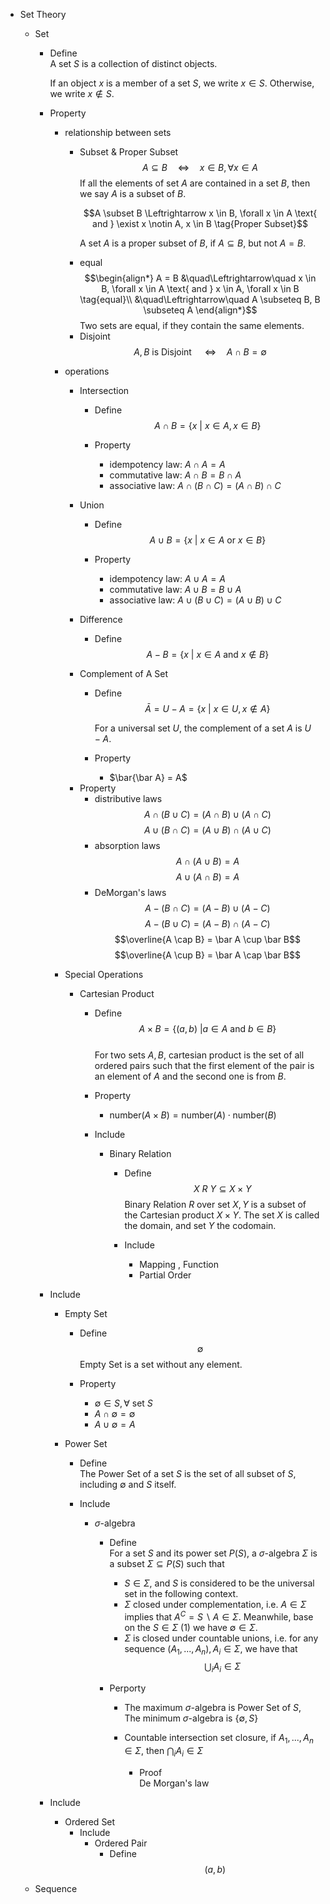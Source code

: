 * Set Theory
  * Set
    - Define  
      A set $S$ is a collection of distinct objects.

      If an object $x$ is a member of a set $S$, we write $x \in S$. Otherwise, we write $x \notin S$.

    - Property
      - relationship between sets
        * Subset & Proper Subset 
          $$A \subseteq B \quad\Leftrightarrow\quad x \in B, \forall x \in A \tag{Subset}$$ 
          If all the elements of set $A$ are contained in a set $B$, then we say $A$ is a subset of $B$.

          $$A \subset B \Leftrightarrow x \in B, \forall x \in A \text{ and } \exist x \notin A, x \in B \tag{Proper Subset}$$ 

          A set $A$ is a proper subset of $B$, if $A \subseteq B$, but not $A = B$.

        - equal  
          $$\begin{align*}
            A = B &\quad\Leftrightarrow\quad x \in B, \forall x \in A \text{ and } x \in A, \forall x \in B  \tag{equal}\\
            &\quad\Leftrightarrow\quad A \subseteq B, B \subseteq A
          \end{align*}$$
          Two sets are equal, if they contain the same elements.

        * Disjoint
          $$A, B \text{ is Disjoint } \quad\Leftrightarrow\quad A \cap B = \emptyset$$   

      - operations
        * Intersection
          - Define
            $$A \cap B = \{x \ |\ x \in A, x \in B\}  \tag{Intersection}$$

          - Property
            - idempotency law: $A \cap A = A$
            - commutative law: $A \cap B = B \cap A$  
            - associative law: $A \cap (B \cap C) = (A \cap B) \cap C$

        * Union
          - Define  
            $$A \cup B = \{x \ |\ x \in A \text{ or } x \in B \}  \tag{Union}$$

          - Property
            - idempotency law: $A \cup A = A$
            - commutative law: $A \cup B = B \cup A$  
            - associative law: $A \cup (B \cup C) = (A \cup B) \cup C$
             
        * Difference
          - Define
            $$A - B = \{x \ |\ x \in A \text{ and } x \notin B\}  \tag{Difference}$$    

        * Complement of A Set
          - Define  
            $$\bar A = U - A = \{x \ |\ x \in U, x \notin A\}  \tag{Complement of A Set}$$  

            For a universal set $U$, the complement of a set $A$ is $U - A$.

          - Property
            - $\bar{\bar A} = A$ 

        - Property
          - distributive laws 
            $$A \cap (B \cup C) = (A \cap B) \cup (A \cap C)$$
            $$A \cup (B \cap C) = (A \cup B) \cap (A \cup C)$$
          - absorption laws
            $$A \cap (A \cup B) = A$$
            $$A \cup (A \cap B) = A$$ 
          - DeMorgan's laws
            $$A - (B \cap C) = (A - B) \cup (A - C)$$ 
            $$A - (B \cup C) = (A - B) \cap (A - C)$$ 
            $$\overline{A \cap B} = \bar A \cup \bar B$$ 
            $$\overline{A \cup B} = \bar A \cap \bar B$$ 

      - Special Operations
        * Cartesian Product
          - Define
            $$A \times B = \{(a, b) \ | a \in A \text{ and } b \in B\}$$  
            For two sets $A, B$, cartesian product is the set of all ordered pairs such that the first element of the pair is an element of $A$ and the second one is from $B$.

          - Property
            - $\text{number}(A \times B) = \text{number}(A) \cdot \text{number}(B)$

          - Include
            * Binary Relation
              - Define  
                $$X \ R\ Y \subseteq X \times Y  \tag{Binary Relation}$$ 
                Binary Relation $R$ over set $X, Y$ is a subset of the Cartesian product $X \times Y$. The set $X$ is called the domain, and set $Y$ the codomain.

              - Include 
                * Mapping , Function 
                * Partial Order
    - Include
      * Empty Set
        - Define 
          $$\emptyset$$
          Empty Set is a set without any element. 

        - Property 
          - $\emptyset \in S, \forall \text{ set } S$
          - $A \cap \emptyset = \emptyset$
          - $A \cup \emptyset = A$

      * Power Set
        - Define  
          The Power Set of a set $S$ is the set of all subset of $S$, including $\emptyset$ and $S$ itself.

        - Include
          * $\sigma$-algebra
            - Define  
              For a set $S$ and its power set $P(S)$, a $\sigma$-algebra $\Sigma$ is a subset $\Sigma \subseteq P(S)$ such that
              - $S \in \Sigma$, and $S$ is considered to be the universal set in the following context.
              - $\Sigma$ closed under complementation, i.e. $A \in \Sigma$ implies that $A^C = S \backslash A \in \Sigma$. Meanwhile, base on the $S \in \Sigma$ (1) we have $\emptyset \in \Sigma$. 
              - $\Sigma$ is closed under countable unions, i.e. for any sequence $(A_1, ..., A_n), A_i \in \Sigma$, we have that 
                $$\bigcup_i A_i \in \Sigma$$

            - Perporty
              - The maximum $\sigma$-algebra is Power Set of $S$,  
                The minimum $\sigma$-algebra is $\{\emptyset, S\}$

              - Countable intersection set closure, if $A_1, ... , A_n \in Σ$, then $\bigcap_i A_i  \in Σ$
                - Proof  
                  De Morgan's law

    - Include
      * Ordered Set
        - Include
          * Ordered Pair
            - Define
              $$(a, b)$$    

  * Sequence

